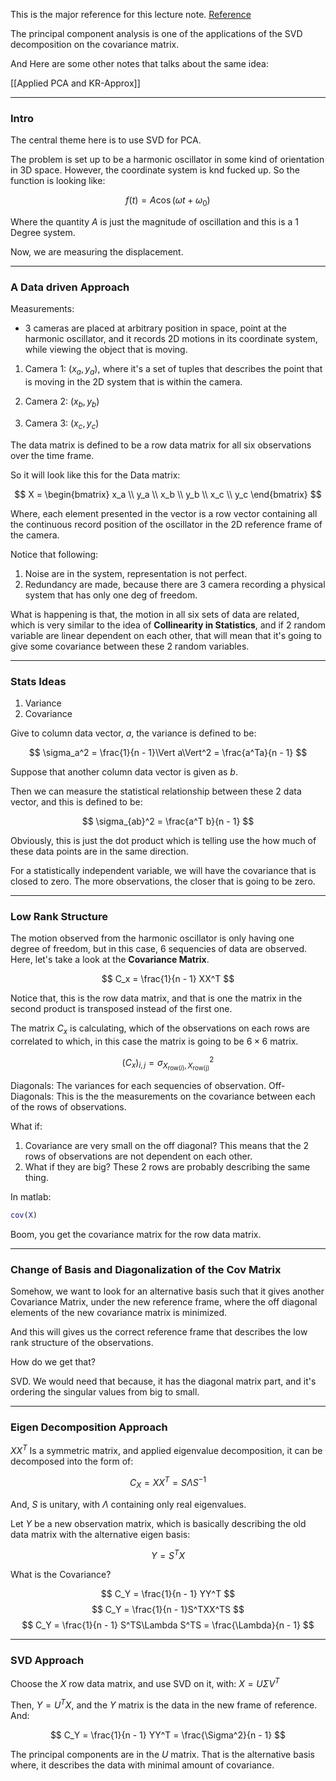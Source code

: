 
This is the major reference for this lecture note.
[Reference](https://www.youtube.com/watch?v=a9jdQGybYmE&ab_channel=AMATH301)

The principal component analysis is one of the applications of the SVD decomposition on the covariance matrix. 

And Here are some other notes that talks about the same idea: 

[[Applied PCA and KR-Approx]]

---

### Intro

The central theme here is to use SVD for PCA. 

The problem is set up to be a harmonic oscillator in some kind of orientation in 3D space. However, the coordinate system is knd fucked up. So the function is looking like: 

$$
f(t) = A\cos(\omega t + \omega_0)
$$

Where the quantity $A$ is just the magnitude of oscillation and this is a 1 Degree system. 

Now, we are measuring the displacement.

---
### A Data driven Approach

Measurements: 

* 3 cameras are placed at arbitrary position in space, point at the harmonic oscillator, and it records 2D motions in its coordinate system, while viewing the object that is moving. 

1. Camera 1: $(x_a, y_a)$, where it's a set of tuples that describes the point that is moving in the 2D system that is within the camera. 

2. Camera 2: $(x_b, y_b)$
3. Camera 3: $(x_c, y_c)$

The data matrix is defined to be a row data matrix for all six observations over the time frame. 

So it will look like this for the Data matrix: 

$$
X = \begin{bmatrix}
    x_a \\ y_a \\ x_b \\ y_b \\ x_c \\ y_c
\end{bmatrix}
$$

Where, each element presented in the vector is a row vector containing all the continuous record position of the oscillator in the 2D reference frame of the camera. 

Notice that following: 
1. Noise are in the system, representation is not perfect. 
2. Redundancy are made, because there are 3 camera recording a physical system that has only one deg of freedom. 

What is happening is that, the motion in all six sets of data are related, which is very similar to the idea of **Collinearity in Statistics**, and if 2 random variable are linear dependent on each other, that will mean that it's going to give some covariance between these 2 random variables.

---
### Stats Ideas

1. Variance
2. Covariance

Give to column data vector, $a$, the variance is defined to be: 

$$
\sigma_a^2 = \frac{1}{n - 1}\Vert a\Vert^2 = \frac{a^Ta}{n - 1} 
$$

Suppose that another column data vector is given as $b$. 

Then we can measure the statistical relationship between these 2 data vector, and this is defined to be: 

$$
\sigma_{ab}^2 = \frac{a^T b}{n - 1} 
$$

Obviously, this is just the dot product which is telling use the how much of these data points are in the same direction. 

For a statistically independent variable, we will have the covariance that is closed to zero. The more observations, the closer that is going to be zero. 

---
### Low Rank Structure

The motion observed from the harmonic oscillator is only having one degree of freedom, but in this case, 6 sequencies of data are observed. Here, let's take a look at the **Covariance Matrix**. 

$$
C_x = \frac{1}{n - 1} XX^T
$$

Notice that, this is the row data matrix, and that is one the matrix in the second product is transposed instead of the first one. 

The matrix $C_x$ is calculating, which of the observations on each rows are correlated to which, in this case the matrix is going to be $6 \times 6$ matrix. 

$$
(C_x)_{i, j} = \sigma_{X_{\text{row}(i)}, X_{\text{row(j)}}}^2
$$

Diagonals: The variances for each sequencies of observation. 
Off-Diagonals: This is the the measurements on the covariance between each of the rows of observations. 

What if: 
1. Covariance are very small on the off diagonal? This means that the 2 rows of observations are not dependent on each other. 
2. What if they are big? These 2 rows are probably describing the same thing. 

In matlab: 
```matlab
cov(X)
```

Boom, you get the covariance matrix for the row data matrix. 

---
### Change of Basis and Diagonalization of the Cov Matrix

Somehow, we want to look for an alternative basis such that it gives another Covariance Matrix, under the new reference frame, where the off diagonal elements of the new covariance matrix is minimized. 

And this will gives us the correct reference frame that describes the low rank structure of the observations. 

How do we get that? 

SVD. We would need that because, it has the diagonal matrix part, and it's ordering the singular values from big to small. 

---
### Eigen Decomposition Approach

$XX^T$ Is a symmetric matrix, and applied eigenvalue decomposition, it can be decomposed into the form of: 

$$
C_X = XX^T = S \Lambda S^{-1}
$$

And, $S$ is unitary, with $\Lambda$ containing only real eigenvalues. 

Let $Y$ be a new observation matrix, which is basically describing the old data matrix with the alternative eigen basis: 

$$
Y = S^T X
$$

What is the Covariance? 

$$
C_Y = \frac{1}{n - 1} YY^T
$$
$$
C_Y = \frac{1}{n - 1}S^TXX^TS
$$
$$
C_Y = \frac{1}{n - 1} S^TS\Lambda S^TS = \frac{\Lambda}{n - 1}
$$

---
### SVD Approach

Choose the $X$ row data matrix, and use SVD on it, with: $X = U\Sigma V^T$

Then, $Y = U^TX$, and the $Y$ matrix is the data in the new frame of reference. And: 

$$
C_Y = \frac{1}{n - 1} YY^T = \frac{\Sigma^2}{n - 1}
$$

The principal components are in the $U$ matrix. That is the alternative basis where, it describes the data with minimal amount of covariance.